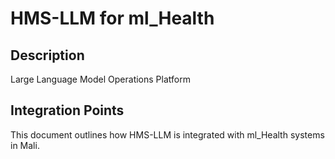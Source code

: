 # HMS-LLM for ml_Health

## Description

Large Language Model Operations Platform

## Integration Points

This document outlines how HMS-LLM is integrated with ml_Health systems in Mali.
